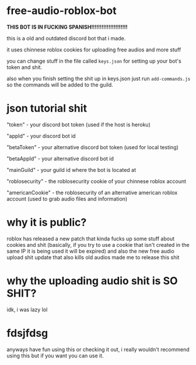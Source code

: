 # free-audio-roblox-bot
**THIS BOT IS IN FUCKING SPANISH!!!!!!!!!!!!!!!!!!!!!**

this is a old and outdated discord bot that i made.

it uses chinnese roblox cookies for uploading free audios and more stuff

you can change stuff in the file called `keys.json` for setting up your bot's token and shit.

also when you finish setting the shit up in keys.json just run `add-commands.js` so the commands will be added to the guild.

# json tutorial shit
"token" - your discord bot token (used if the host is heroku)

"appId" - your discord bot id


"betaToken" - your alternative discord bot token (used for local testing)

"betaAppId" - your alternative discord bot id


"mainGuild" - your guild id where the bot is located at

"roblosecurity" - the roblosecurity cookie of your chinnese roblox account 

"americanCookie" - the roblosecurity of an alternative american roblox account (used to grab audio files and information)


# why it is public?
roblox has released a new patch that kinda fucks up some stuff about cookies and shit (basically, if you try to use a cookie that isn't created in the same IP it is being used it will be expired) and also the new free audio upload shit update that also kills old audios made me to release this shit

# why the uploading audio shit is SO SHIT?
idk, i was lazy lol

# fdsjfdsg
anyways have fun using this or checking it out, i really wouldn't recommend using this but if you want you can use it.
